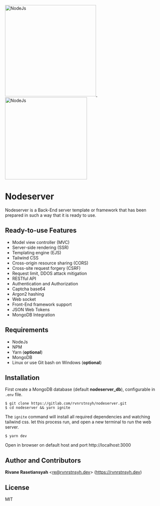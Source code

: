 <div class="logoContainer">
  <a href="https://nodejs.org/en" rel="noopener noreferrer nofollow" target="_blank">
    <img width="300" alt="NodeJs" src="https://pluspng.com/img-png/nodejs-png-nodejs-icon-png-50-px-1600.png" />
  </a>
  &nbsp;&nbsp;&nbsp;
  <a href="https://www.ibm.com/cloud/learn/rest-apis" rel="noopener noreferrer nofollow" target="_blank">
    <img width="270" alt="NodeJs" src="https://i1.wp.com/saixiii.com/wp-content/uploads/2017/04/api-icon.png?fit=700%2C350&ssl=1" />
  </a>
</div>


# Nodeserver
Nodeserver is a Back-End server template or framework that has been prepared in such a way that it is ready to use.

## Ready-to-use Features
- Model view controller (MVC)
- Server-side rendering (SSR)
- Templating engine (EJS)
- Tailwind CSS
- Cross-origin resource sharing (CORS)
- Cross-site request forgery (CSRF)
- Request limit, DDOS attack mitigation
- RESTful API
- Authentication and Authorization
- Captcha base64
- Argon2 hashing
- Web socket
- Front-End framework support
- JSON Web Tokens
- MongoDB Integration

## Requirements
- NodeJs
- NPM
- Yarn (**optional**)
- MongoDB
- Linux or use Git bash on Windows (**optional**)

## Installation
First create a MongoDB database (default **nodeserver_db**), configurable in `.env` file.
```shell
$ git clone https://gitlab.com/rvnrstnsyh/nodeserver.git
$ cd nodeserver && yarn ignite
```
The `ignite` command will install all required dependencies and watching tailwind css. let this process run, and open a new terminal to run the web server.
```shell
$ yarn dev
```
Open in browser on default host and port http://localhost:3000

## Author and Contributors
<p>
  <b>Rivane Rasetiansyah</b>
  &lt;<a href="mailto:re@rvnrstnsyh.dev?subject=[Feedback] Customize Your Subject&body=Message body, please attach Your public PGP key if You want Me to reply encrypted.">re@rvnrstnsyh.dev</a>&gt; 
  (<a href="https://rvnrstnsyh.dev" rel="noopener noreferrer nofollow" target="_blank">https://rvnrstnsyh.dev</a>)
</p>

## License
MIT
